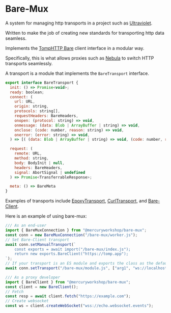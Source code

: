 # Bare-Mux
A system for managing http transports in a project such as [Ultraviolet](https://github.com/Titaniumnetwork-dev/Ultraviolet).

Written to make the job of creating new standards for transporting http data seamless.

Implements the [TompHTTP Bare](https://github.com/tomphttp/specifications/) client interface in a modular way.

Specifically, this is what allows proxies such as [Nebula](https://github.com/NebulaServices/Nebula) to switch HTTP transports seamlessly.

A transport is a module that implements the `BareTransport` interface.
```js
export interface BareTransport {
  init: () => Promise<void>;
  ready: boolean;
  connect: (
    url: URL,
    origin: string,
    protocols: string[],
    requestHeaders: BareHeaders,
    onopen: (protocol: string) => void,
    onmessage: (data: Blob | ArrayBuffer | string) => void,
    onclose: (code: number, reason: string) => void,
    onerror: (error: string) => void,
  ) => [( (data: Blob | ArrayBuffer | string) => void, (code: number, reason: string) => void )] => void;

  request: (
    remote: URL,
    method: string,
    body: BodyInit | null,
    headers: BareHeaders,
    signal: AbortSignal | undefined
  ) => Promise<TransferrableResponse>;

  meta: () => BareMeta
}
```

Examples of transports include [EpoxyTransport](https://github.com/MercuryWorkshop/EpoxyTransport),  [CurlTransport](https://github.com/MercuryWorkshop/CurlTransport), and [Bare-Client](https://github.com/MercuryWorkshop/Bare-as-module3).

Here is an example of using bare-mux:
```js
/// As an end-user
import { BareMuxConnection } from "@mercuryworkshop/bare-mux";
const conn = new BareMuxConnection("/bare-mux/worker.js");
// Set Bare-Client transport
await conn.setManualTransport(`
    const exports = await import("/bare-mux/index.js");
    return new exports.BareClient("https://tomp.app");
`);
// If your transport is an ES module and exports the class as the default export
await conn.setTransport("/bare-mux/module.js", ["arg1", "ws://localhost:4000"]);

/// As a proxy developer
import { BareClient } from "@mercuryworkshop/bare-mux";
const client = new BareClient();
// Fetch
const resp = await client.fetch("https://example.com");
// Create websocket
const ws = client.createWebSocket("wss://echo.websocket.events");
```
